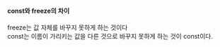 #### const와 freeze의 차이

freeze는 값 자체를 바꾸지 못하게 하는 것이다      
const는 이름이 가리키는 값을 다른 것으로 바꾸지 못하게 하는 것이 const이다.        